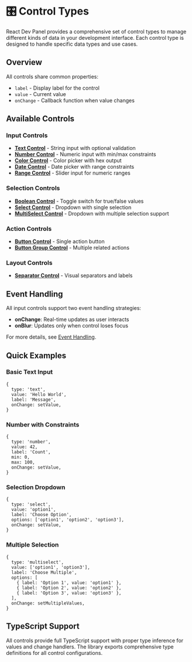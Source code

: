 # 🎛️ Control Types

React Dev Panel provides a comprehensive set of control types to manage different kinds of data in your development interface. Each control type is designed to handle specific data types and use cases.

## Overview

All controls share common properties:

-   `label` - Display label for the control
-   `value` - Current value
-   `onChange` - Callback function when value changes

## Available Controls

### Input Controls

-   [**Text Control**](./controls/TEXT_CONTROL.md) - String input with optional validation
-   [**Number Control**](./controls/NUMBER_CONTROL.md) - Numeric input with min/max constraints
-   [**Color Control**](./controls/COLOR_CONTROL.md) - Color picker with hex output
-   [**Date Control**](./controls/DATE_CONTROL.md) - Date picker with range constraints
-   [**Range Control**](./controls/RANGE_CONTROL.md) - Slider input for numeric ranges

### Selection Controls

-   [**Boolean Control**](./controls/BOOLEAN_CONTROL.md) - Toggle switch for true/false values
-   [**Select Control**](./controls/SELECT_CONTROL.md) - Dropdown with single selection
-   [**MultiSelect Control**](./controls/MULTISELECT_CONTROL.md) - Dropdown with multiple selection support

### Action Controls

-   [**Button Control**](./controls/BUTTON_CONTROL.md) - Single action button
-   [**Button Group Control**](./controls/BUTTON_GROUP_CONTROL.md) - Multiple related actions

### Layout Controls

-   [**Separator Control**](./controls/SEPARATOR_CONTROL.md) - Visual separators and labels

## Event Handling

All input controls support two event handling strategies:

-   **onChange**: Real-time updates as user interacts
-   **onBlur**: Updates only when control loses focus

For more details, see [Event Handling](./EVENT_HANDLING.md).

## Quick Examples

### Basic Text Input

```tsx
{
  type: 'text',
  value: 'Hello World',
  label: 'Message',
  onChange: setValue,
}
```

### Number with Constraints

```tsx
{
  type: 'number',
  value: 42,
  label: 'Count',
  min: 0,
  max: 100,
  onChange: setValue,
}
```

### Selection Dropdown

```tsx
{
  type: 'select',
  value: 'option1',
  label: 'Choose Option',
  options: ['option1', 'option2', 'option3'],
  onChange: setValue,
}
```

### Multiple Selection

```tsx
{
  type: 'multiselect',
  value: ['option1', 'option3'],
  label: 'Choose Multiple',
  options: [
    { label: 'Option 1', value: 'option1' },
    { label: 'Option 2', value: 'option2' },
    { label: 'Option 3', value: 'option3' },
  ],
  onChange: setMultipleValues,
}
```

## TypeScript Support

All controls provide full TypeScript support with proper type inference for values and change handlers. The library exports comprehensive type definitions for all control configurations.
